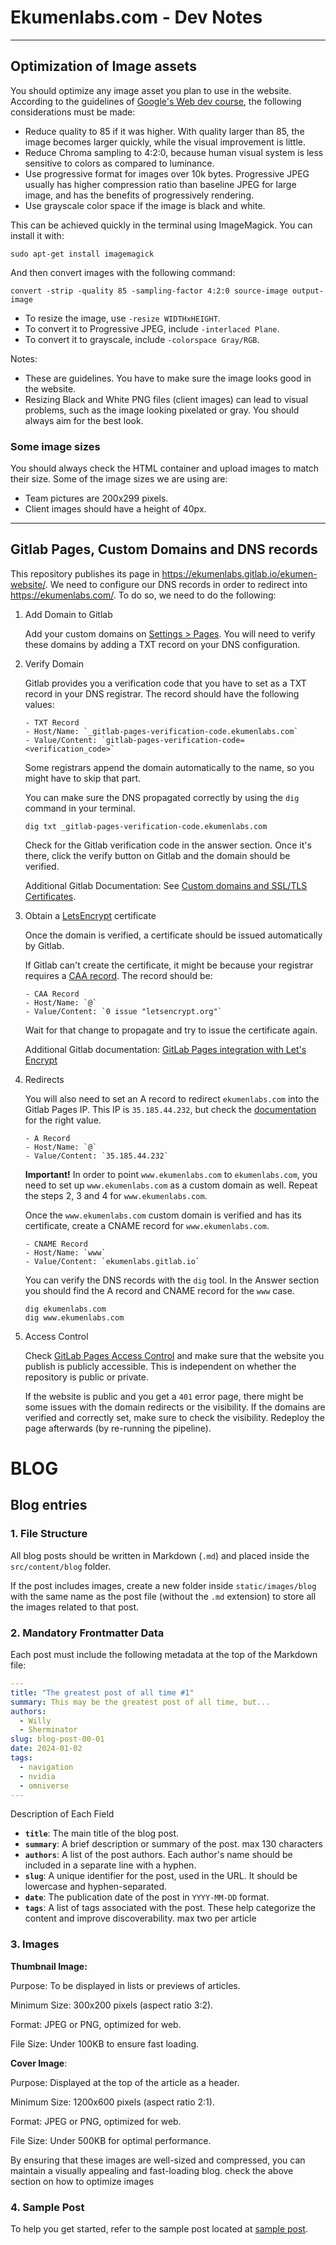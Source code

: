 # Ekumenlabs.com - Dev Notes

---

## Optimization of Image assets

You should optimize any image asset you plan to use in the website. According to the guidelines of [Google's Web dev course](https://web.dev/learn/images/performance-issues), the following considerations must be made:

* Reduce quality to 85 if it was higher. With quality larger than 85, the image becomes larger quickly, while the visual improvement is little.
* Reduce Chroma sampling to 4:2:0, because human visual system is less sensitive to colors as compared to luminance.
* Use progressive format for images over 10k bytes. Progressive JPEG usually has higher compression ratio than baseline JPEG for large image, and has the benefits of progressively rendering.
* Use grayscale color space if the image is black and white.

This can be achieved quickly in the terminal using ImageMagick. You can install it with:

```
sudo apt-get install imagemagick
```

And then convert images with the following command:

```
convert -strip -quality 85 -sampling-factor 4:2:0 source-image output-image
```

* To resize the image, use `-resize WIDTHxHEIGHT`.
* To convert it to Progressive JPEG, include `-interlaced Plane`.
* To convert it to grayscale, include `-colorspace Gray/RGB`.

Notes:
* These are guidelines. You have to make sure the image looks good in the website.
* Resizing Black and White PNG files (client images) can lead to visual problems, such as the image looking pixelated or gray. You should always aim for the best look.

### Some image sizes

You should always check the HTML container and upload images to match their size. Some of the image sizes we are using are:

- Team pictures are 200x299 pixels.
- Client images should have a height of 40px.

---

## Gitlab Pages, Custom Domains and DNS records

This repository publishes its page in https://ekumenlabs.gitlab.io/ekumen-website/. We need to configure our DNS records in order to redirect into https://ekumenlabs.com/. To do so, we need to do the following:

1. Add Domain to Gitlab

    Add your custom domains on [Settings > Pages](https://gitlab.com/ekumenlabs/ekumen-website/pages). You will need to verify these domains by adding a TXT record on your DNS configuration.

1. Verify Domain

    Gitlab provides you a verification code that you have to set as a TXT record in your DNS registrar. The record should have the following values:

    ```
    - TXT Record
    - Host/Name: `_gitlab-pages-verification-code.ekumenlabs.com`
    - Value/Content: `gitlab-pages-verification-code=<verification_code>`
    ```

    Some registrars append the domain automatically to the name, so you might have to skip that part.

    You can make sure the DNS propagated correctly by using the `dig` command in your terminal.

    ```
    dig txt _gitlab-pages-verification-code.ekumenlabs.com
    ```

    Check for the Gitlab verification code in the answer section. Once it's there, click the verify button on Gitlab and the domain should be verified.

    Additional Gitlab Documentation: See [Custom domains and SSL/TLS Certificates](https://docs.gitlab.com/ee/user/project/pages/custom_domains_ssl_tls_certification/index.html).

1. Obtain a [LetsEncrypt](https://letsencrypt.org/) certificate

    Once the domain is verified, a certificate should be issued automatically by Gitlab.

    If Gitlab can't create the certificate, it might be because your registrar requires a [CAA record](https://letsencrypt.org/docs/caa/). The record should be:

    ```
    - CAA Record
    - Host/Name: `@`
    - Value/Content: `0 issue "letsencrypt.org"`
    ```

    Wait for that change to propagate and try to issue the certificate again.

    Additional Gitlab documentation: [GitLab Pages integration with Let's Encrypt](https://docs.gitlab.com/ee/user/project/pages/custom_domains_ssl_tls_certification/lets_encrypt_integration.html)

1. Redirects

    You will also need to set an A record to redirect `ekumenlabs.com` into the Gitlab Pages IP. This IP is `35.185.44.232`, but check the [documentation](https://docs.gitlab.com/ee/user/project/pages/custom_domains_ssl_tls_certification/index.html#3-set-up-dns-records-for-pages) for the right value.

    ```
    - A Record
    - Host/Name: `@`
    - Value/Content: `35.185.44.232`
    ```

    **Important!** In order to point `www.ekumenlabs.com` to `ekumenlabs.com`, you need to set up `www.ekumenlabs.com` as a custom domain as well. Repeat the steps 2, 3 and 4 for `www.ekumenlabs.com`.

    Once the `www.ekumenlabs.com` custom domain is verified and has its certificate, create a CNAME record for `www.ekumenlabs.com`.

    ```
    - CNAME Record
    - Host/Name: `www`
    - Value/Content: `ekumenlabs.gitlab.io`
    ```

    You can verify the DNS records with the `dig` tool. In the Answer section you should find the A record and CNAME record for the `www` case.

    ```
    dig ekumenlabs.com
    dig www.ekumenlabs.com
    ```

1. Access Control

    Check [GitLab Pages Access Control](https://docs.gitlab.com/ee/user/project/pages/pages_access_control.html) and make sure that the website you publish is publicly accessible. This is independent on whether the repository is public or private.

    If the website is public and you get a `401` error page, there might be some issues with the domain redirects or the visibility. If the domains are verified and correctly set, make sure to check the visibility. Redeploy the page afterwards (by re-running the pipeline).

# BLOG

## Blog entries

### 1. File Structure

All blog posts should be written in Markdown (`.md`) and placed inside the `src/content/blog` folder.

If the post includes images, create a new folder inside `static/images/blog` with the same name as the post file (without the `.md` extension) to store all the images related to that post.

### 2. Mandatory Frontmatter Data

Each post must include the following metadata at the top of the Markdown file:

```yaml
---
title: "The greatest post of all time #1"
summary: This may be the greatest post of all time, but...
authors:
  - Willy
  - Sherminator
slug: blog-post-00-01
date: 2024-01-02
tags:
  - navigation
  - nvidia
  - omniverse
---

```

Description of Each Field

- **`title`**: The main title of the blog post.
- **`summary`**: A brief description or summary of the post. max 130 characters
- **`authors`**: A list of the post authors. Each author's name should be included in a separate line with a hyphen.
- **`slug`**: A unique identifier for the post, used in the URL. It should be lowercase and hyphen-separated.
- **`date`**: The publication date of the post in `YYYY-MM-DD` format.
- **`tags`**: A list of tags associated with the post. These help categorize the content and improve discoverability. max two per article

### 3. Images

**Thumbnail Image:**

Purpose: To be displayed in lists or previews of articles.

Minimum Size: 300x200 pixels (aspect ratio 3:2).

Format: JPEG or PNG, optimized for web.

File Size: Under 100KB to ensure fast loading.

**Cover Image**:

Purpose: Displayed at the top of the article as a header.

Minimum Size: 1200x600 pixels (aspect ratio 2:1).

Format: JPEG or PNG, optimized for web.

File Size: Under 500KB for optimal performance.

By ensuring that these images are well-sized and compressed, you can maintain a visually appealing and fast-loading blog. check the above section on how to optimize images

### 4. Sample Post

To help you get started, refer to the sample post located at [sample post](src/content/blog/sample.md).